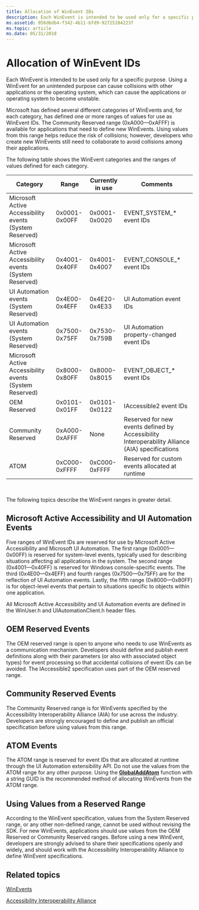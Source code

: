 ```yaml
---
title: Allocation of WinEvent IDs
description: Each WinEvent is intended to be used only for a specific purpose. Using a WinEvent for an unintended purpose can cause collisions with other applications or the operating system, which can cause the applications or operating system to become unstable.
ms.assetid: 956d6db4-f342-4b11-bfd9-92725284223f
ms.topic: article
ms.date: 05/31/2018
---
```


# Allocation of WinEvent IDs

Each WinEvent is intended to be used only for a specific purpose. Using a WinEvent for an unintended purpose can cause collisions with other applications or the operating system, which can cause the applications or operating system to become unstable.

Microsoft has defined several different categories of WinEvents and, for each category, has defined one or more ranges of values for use as WinEvent IDs. The Community Reserved range (0xA000—0xAFFF) is available for applications that need to define new WinEvents. Using values from this range helps reduce the risk of collisions; however, developers who create new WinEvents still need to collaborate to avoid collisions among their applications.

The following table shows the WinEvent categories and the ranges of values defined for each category.



| Category                                                | Range         | Currently in use | Comments                                                                                        |
|---------------------------------------------------------|---------------|------------------|-------------------------------------------------------------------------------------------------|
| Microsoft Active Accessibility events (System Reserved) | 0x0001-0x00FF | 0x0001-0x0020    | EVENT\_SYSTEM\_\* event IDs                                                                     |
| Microsoft Active Accessibility events (System Reserved) | 0x4001-0x40FF | 0x4001-0x4007    | EVENT\_CONSOLE\_\* event IDs                                                                    |
| UI Automation events (System Reserved)                  | 0x4E00-0x4EFF | 0x4E20-0x4E33    | UI Automation event IDs                                                                         |
| UI Automation events (System Reserved)                  | 0x7500-0x75FF | 0x7530-0x759B    | UI Automation property-changed event IDs                                                        |
| Microsoft Active Accessibility events (System Reserved) | 0x8000-0x80FF | 0x8000-0x8015    | EVENT\_OBJECT\_\* event IDs                                                                     |
| OEM Reserved                                            | 0x0101-0x01FF | 0x0101-0x0122    | IAccessible2 event IDs                                                                          |
| Community Reserved                                      | 0xA000-0xAFFF | None             | Reserved for new events defined by Accessibility Interoperability Alliance (AIA) specifications |
| ATOM                                                    | 0xC000-0xFFFF | 0xC000-0xFFFF    | Reserved for custom events allocated at runtime                                                 |



 

The following topics describe the WinEvent ranges in greater detail.

## Microsoft Active Accessibility and UI Automation Events

Five ranges of WinEvent IDs are reserved for use by Microsoft Active Accessibility and Microsoft UI Automation. The first range (0x0001—0x00FF) is reserved for system-level events, typically used for describing situations affecting all applications in the system. The second range (0x4001—0x40FF) is reserved for Windows console-specific events. The third (0x4E00—0x4EFF) and fourth ranges (0x7500—0x75FF) are for the reflection of UI Automation events. Lastly, the fifth range (0x8000—0x80FF) is for object-level events that pertain to situations specific to objects within one application.

All Microsoft Active Accessibility and UI Automation events are defined in the WinUser.h and UIAutomationClient.h header files.

## OEM Reserved Events

The OEM reserved range is open to anyone who needs to use WinEvents as a communication mechanism. Developers should define and publish event definitions along with their parameters (or also with associated object types) for event processing so that accidental collisions of event IDs can be avoided. The IAccessible2 specification uses part of the OEM reserved range.

## Community Reserved Events

The Community Reserved range is for WinEvents specified by the Accessibility Interoperability Alliance (AIA) for use across the industry. Developers are strongly encouraged to define and publish an official specification before using values from this range.

## ATOM Events

The ATOM range is reserved for event IDs that are allocated at runtime through the UI Automation extensibility API. Do not use the values from the ATOM range for any other purpose. Using the [**GlobalAddAtom**](https://docs.microsoft.com/windows/desktop/api/winbase/nf-winbase-globaladdatoma) function with a string GUID is the recommended method of allocating WinEvents from the ATOM range.

## Using Values from a Reserved Range

According to the WinEvent specification, values from the System Reserved range, or any other non-defined range, cannot be used without revising the SDK. For new WinEvents, applications should use values from the OEM Reserved or Community Reserved ranges. Before using a new WinEvent, developers are strongly advised to share their specifications openly and widely, and should work with the Accessibility Interoperability Alliance to define WinEvent specifications.

## Related topics

<dl> <dt>

[WinEvents](winevents-collision169.md)
</dt> <dt>

[Accessibility Interoperability Alliance](https://go.microsoft.com/fwlink/p/?linkid=147043)
</dt> </dl>

 

 




